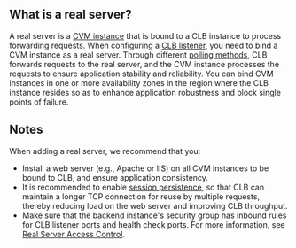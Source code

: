 ## What is a real server?
A real server is a [CVM instance](https://intl.cloud.tencent.com/doc/product/213) that is bound to a CLB instance to process forwarding requests. When configuring a [CLB listener](http://intl.cloud.tencent.com/document/product/214/6151), you need to bind a CVM instance as a real server. Through different [polling methods](http://intl.cloud.tencent.com/document/product/214/6153), CLB forwards requests to the real server, and the CVM instance processes the requests to ensure application stability and reliability. You can bind CVM instances in one or more availability zones in the region where the CLB instance resides so as to enhance application robustness and block single points of failure.

## Notes
When adding a real server, we recommend that you:
- Install a web server (e.g., Apache or IIS) on all CVM instances to be bound to CLB, and ensure application consistency.
- It is recommended to enable [session persistence](http://intl.cloud.tencent.com/document/product/214/6154), so that CLB can maintain a longer TCP connection for reuse by multiple requests, thereby reducing load on the web server and improving CLB throughput.
- Make sure that the backend instance's security group has inbound rules for CLB listener ports and health check ports. For more information, see [Real Server Access Control](http://intl.cloud.tencent.com/document/product/214/6157).

